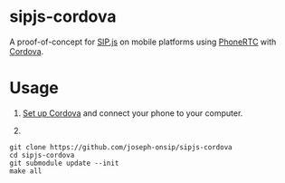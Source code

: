sipjs-cordova
=============

A proof-of-concept for [SIP.js](https://github.com/onsip/SIP.js) on mobile platforms using [PhoneRTC](https://github.com/alongubkin/phonertc/) with [Cordova](http://cordova.apache.org/).

# Usage

1. [Set up Cordova](http://cordova.apache.org/docs/en/3.5.0/guide_platforms_android_index.md.html#Android%20Platform%20Guide) and connect your phone to your computer.

2. 
```
git clone https://github.com/joseph-onsip/sipjs-cordova
cd sipjs-cordova
git submodule update --init
make all
```
